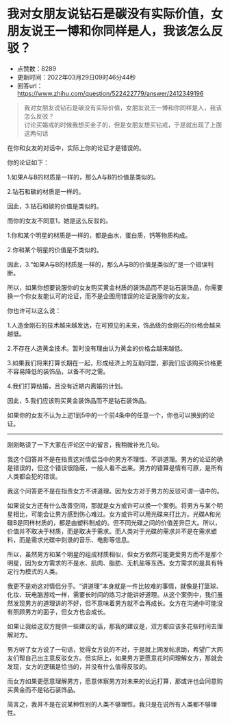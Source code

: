 # 我对女朋友说钻石是碳没有实际价值，女朋友说王一博和你同样是人，我该怎么反驳？
- 点赞数：8289
- 更新时间：2022年03月29日09时46分44秒
- 回答url：https://www.zhihu.com/question/522422779/answer/2412349196
<body>
 <blockquote data-pid="_qxhUKfZ">
  我对女朋友说钻石是碳没有实际价值，女朋友说王一博和你同样是人，我该怎么反驳？
  <br>
  讨论买婚戒的时候我想买金子的，但是女朋友想买钻戒，于是就出现了上面这两句话
 </blockquote>
 <p data-pid="hWapOyZE">在你和女友的对话中，实际上你的论证才是错误的。</p>
 <p data-pid="A2JrzSAB">你的论证如下：</p>
 <p data-pid="S3ocHutu">1.如果A与B的材质是一样的，那么A与B的价值是类似的。</p>
 <p data-pid="Zf6Nb-Em">2.钻石和碳的材质是一样的。</p>
 <p data-pid="Cni-WZgb">因此，3.钻石和碳的价值是类似的。</p>
 <p data-pid="OJ8UrzZ9">而你的女友不同意1，她是这么反驳的。</p>
 <p data-pid="6Ty_hh8b">1.你和某个明星的材质是一样的，都是由水，蛋白质，钙等物质构成。</p>
 <p data-pid="RQkhn8T-">2.你和某个明星的价值是不类似的。</p>
 <p data-pid="ol3EFcS9">因此，3.“如果A与B的材质是一样的，那么A与B的价值是类似的”是一个错误判断。</p>
 <p data-pid="N8dRTPBv">所以，如果你想要说服你的女友购买黄金材质的装饰品而不是钻石装饰品，你需要换一个你女友能认可的论证，而不是企图用错误的论证说服你的女友。</p>
 <p data-pid="aLgcxEtu">你也许可以这么说：</p>
 <p data-pid="UTOcuUDp">1.人造金刚石的技术越来越发达，在可预见的未来，饰品级的金刚石的价格会越来越低。</p>
 <p data-pid="uCd5Xhkm">2.不存在人造黄金技术。暂时没有理由认为黄金的价格会越来越低。</p>
 <p data-pid="CjO7AFz-">3.如果我们将来打算长期在一起，形成经济上的互助同盟，那我们应该购买价格更不容易降低的装饰品，以备不时之需。</p>
 <p data-pid="rl_PbEL8">4.我们打算结婚，且没有近期内离婚的计划。</p>
 <p data-pid="wwlI5xud">因此，5.我们应该购买黄金装饰品而不是钻石装饰品。</p>
 <p data-pid="qqY1OShX">如果你的女友不认为上述1到5中的一个前4条中的任意一个，你也可以换别的论证。</p>
 <hr>
 <p data-pid="40CtkO-P">刚刚略读了一下大家在评论区中的留言，我稍微补充几句。</p>
 <p data-pid="p0h_efwN">我这个回答并不是在指责这对情侣当中的男方不理性、不讲道理。男方的论证的确是错误的，但这个错误很隐蔽，一般人看不出来。男方的错算是情有可原，是所有人类都会犯的错误。</p>
 <p data-pid="ALGimi0u">我这个问答更不是在指责女方不讲道理。因为女方对于男方的反驳可谓一语中的。</p>
 <p data-pid="O7CRmnMY">如果说女方还有什么改善空间，那就是女方或许可以换一个案例。将男方与某个明星相比，可能会让男方感到伤心难过。女方或许可以用光碟来打比方。光碟A和光碟B是同样材质的，都是由塑料制成的。但不同光碟之间的价值差异巨大。所以，价值并不取决于材质，而是取决于需求。而人类对于光碟的需求并不是在需求塑料，而是需求光碟中刻录的音乐、电影等信息。</p>
 <p data-pid="EBrQSpWF">所以，虽然男方和某个明星的组成材质相似，但女方依然可能更爱男方而不是那个明星，因为女方需求的不是水、肌肉、脂肪、无机盐等东西。女方需求的是具有特定行为模式的人类。</p>
 <p data-pid="3t0pt4Ig">我更不是劝这对情侣分手。“讲道理”本身就是一件比较难的事情，就像是打篮球、化妆、玩电脑游戏一样，需要长时间的练习才能讲好道理。从这个案例中，我们虽然发现男方的道理讲的不好，但不意味着男方就不会再成长。女方在沟通中可能没有照顾男方的面子，但女方也会成长。</p>
 <p data-pid="bN8MPAYY">如果让我给这双方提供一些建议的话，那我的建议是，双方都应该多花些时间去理解对方。</p>
 <p data-pid="dQM9jBy_">男方听了女方说了一句话，觉得女方说的不对，于是就上网发帖求助，希望广大网友们帮自己出主意反驳女方。但实际上，如果男方更愿意花时间理解女方，那就会发现，女方的逻辑是恰当的，并没有什么值得反驳的。</p>
 <p data-pid="aHmgcQD-">而女方如果更愿意理解男方，愿意体察男方对未来的长远打算，那或许也会同意购买黄金而不是钻石装饰品。</p>
 <p data-pid="4sa3S7rc">简言之，我并不是在说某种性别的人类不够理性。我只是在说所有人类都不够理性。</p>
</body>